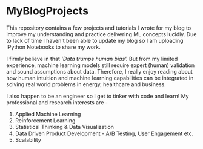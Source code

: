 # MyBlogProjects
This repository contains a few projects and tutorials I wrote for my blog to improve my understanding and practice delivering ML concepts lucidly. Due to lack of time I haven't been able to update my blog so I am uploading IPython Notebooks to share my work.

I firmly believe in that *'Data trumps human bias'.* But from my limited experience, machine learning models still require expert (human) validation and sound assumptions about data. Therefore, I really enjoy reading about how human intuition and machine learning capabilities can be integrated in solving real world problems in energy, healthcare and business.  

I also happen to be an engineer so I get to tinker with code and learn! My professional and research interests are - 

1. Applied Machine Learning
2. Reinforcement Learning 
3. Statistical Thinking & Data Visualization
4. Data Driven Product Development - A/B Testing, User Engagement etc. 
5. Scalability

